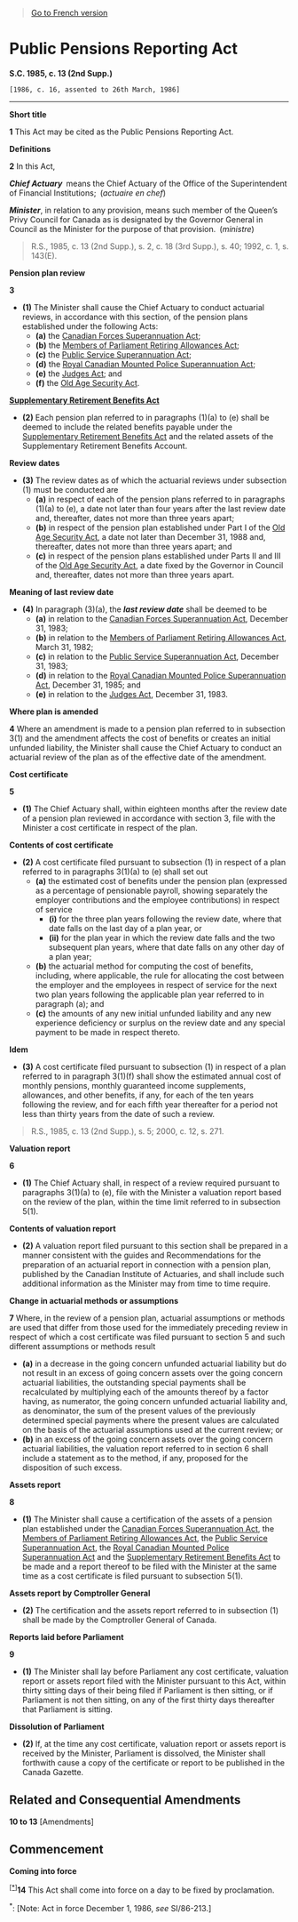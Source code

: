 > [Go to French version](/fr/Lois/Lois%20du%20Canada/1985/ch.%2013%20(2nd%20Supp.).md)

# Public Pensions Reporting Act

**S.C. 1985, c. 13 (2nd Supp.)**


```
[1986, c. 16, assented to 26th March, 1986]
```
----------



**Short title**

**1** This Act may be cited as the Public Pensions Reporting Act.




**Definitions**

**2** In this Act,

***Chief Actuary*** means the Chief Actuary of the Office of the Superintendent of Financial Institutions; (*actuaire en chef*)

***Minister***, in relation to any provision, means such member of the Queen’s Privy Council for Canada as is designated by the Governor General in Council as the Minister for the purpose of that provision. (*ministre*)
> R.S., 1985, c. 13 (2nd Supp.), s. 2, c. 18 (3rd Supp.), s. 40; 1992, c. 1, s. 143(E).





**Pension plan review**

**3** 

- **(1)** The Minister shall cause the Chief Actuary to conduct actuarial reviews, in accordance with this section, of the pension plans established under the following Acts:
	- **(a)** the [Canadian Forces Superannuation Act](/en/Acts/Revised%20Statutes%20of%20Canada/C/C-17.md);
	- **(b)** the [Members of Parliament Retiring Allowances Act](/en/Acts/Revised%20Statutes%20of%20Canada/M/M-5.md);
	- **(c)** the [Public Service Superannuation Act](/en/Acts/Revised%20Statutes%20of%20Canada/P/P-36.md);
	- **(d)** the [Royal Canadian Mounted Police Superannuation Act](/en/Acts/Revised%20Statutes%20of%20Canada/R/R-11.md);
	- **(e)** the [Judges Act](/en/Acts/Revised%20Statutes%20of%20Canada/J/J-1.md); and
	- **(f)** the [Old Age Security Act](/en/Acts/Revised%20Statutes%20of%20Canada/O/O-9.md).

**[Supplementary Retirement Benefits Act](/en/Acts/Revised%20Statutes%20of%20Canada/S/S-24.md)**

- **(2)** Each pension plan referred to in paragraphs (1)(a) to (e) shall be deemed to include the related benefits payable under the [Supplementary Retirement Benefits Act](/en/Acts/Revised%20Statutes%20of%20Canada/S/S-24.md) and the related assets of the Supplementary Retirement Benefits Account.

**Review dates**

- **(3)** The review dates as of which the actuarial reviews under subsection (1) must be conducted are
	- **(a)** in respect of each of the pension plans referred to in paragraphs (1)(a) to (e), a date not later than four years after the last review date and, thereafter, dates not more than three years apart;
	- **(b)** in respect of the pension plan established under Part I of the [Old Age Security Act](/en/Acts/Revised%20Statutes%20of%20Canada/O/O-9.md), a date not later than December 31, 1988 and, thereafter, dates not more than three years apart; and
	- **(c)** in respect of the pension plans established under Parts II and III of the [Old Age Security Act](/en/Acts/Revised%20Statutes%20of%20Canada/O/O-9.md), a date fixed by the Governor in Council and, thereafter, dates not more than three years apart.

**Meaning of last review date**

- **(4)** In paragraph (3)(a), the ***last review date*** shall be deemed to be
	- **(a)** in relation to the [Canadian Forces Superannuation Act](/en/Acts/Revised%20Statutes%20of%20Canada/C/C-17.md), December 31, 1983;
	- **(b)** in relation to the [Members of Parliament Retiring Allowances Act](/en/Acts/Revised%20Statutes%20of%20Canada/M/M-5.md), March 31, 1982;
	- **(c)** in relation to the [Public Service Superannuation Act](/en/Acts/Revised%20Statutes%20of%20Canada/P/P-36.md), December 31, 1983;
	- **(d)** in relation to the [Royal Canadian Mounted Police Superannuation Act](/en/Acts/Revised%20Statutes%20of%20Canada/R/R-11.md), December 31, 1985; and
	- **(e)** in relation to the [Judges Act](/en/Acts/Revised%20Statutes%20of%20Canada/J/J-1.md), December 31, 1983.




**Where plan is amended**

**4** Where an amendment is made to a pension plan referred to in subsection 3(1) and the amendment affects the cost of benefits or creates an initial unfunded liability, the Minister shall cause the Chief Actuary to conduct an actuarial review of the plan as of the effective date of the amendment.




**Cost certificate**

**5** 

- **(1)** The Chief Actuary shall, within eighteen months after the review date of a pension plan reviewed in accordance with section 3, file with the Minister a cost certificate in respect of the plan.

**Contents of cost certificate**

- **(2)** A cost certificate filed pursuant to subsection (1) in respect of a plan referred to in paragraphs 3(1)(a) to (e) shall set out
	- **(a)** the estimated cost of benefits under the pension plan (expressed as a percentage of pensionable payroll, showing separately the employer contributions and the employee contributions) in respect of service
		- **(i)** for the three plan years following the review date, where that date falls on the last day of a plan year, or
		- **(ii)** for the plan year in which the review date falls and the two subsequent plan years, where that date falls on any other day of a plan year;
	- **(b)** the actuarial method for computing the cost of benefits, including, where applicable, the rule for allocating the cost between the employer and the employees in respect of service for the next two plan years following the applicable plan year referred to in paragraph (a); and
	- **(c)** the amounts of any new initial unfunded liability and any new experience deficiency or surplus on the review date and any special payment to be made in respect thereto.

**Idem**

- **(3)** A cost certificate filed pursuant to subsection (1) in respect of a plan referred to in paragraph 3(1)(f) shall show the estimated annual cost of monthly pensions, monthly guaranteed income supplements, allowances, and other benefits, if any, for each of the ten years following the review, and for each fifth year thereafter for a period not less than thirty years from the date of such a review.
> R.S., 1985, c. 13 (2nd Supp.), s. 5; 2000, c. 12, s. 271.





**Valuation report**

**6** 

- **(1)** The Chief Actuary shall, in respect of a review required pursuant to paragraphs 3(1)(a) to (e), file with the Minister a valuation report based on the review of the plan, within the time limit referred to in subsection 5(1).

**Contents of valuation report**

- **(2)** A valuation report filed pursuant to this section shall be prepared in a manner consistent with the guides and Recommendations for the preparation of an actuarial report in connection with a pension plan, published by the Canadian Institute of Actuaries, and shall include such additional information as the Minister may from time to time require.




**Change in actuarial methods or assumptions**

**7** Where, in the review of a pension plan, actuarial assumptions or methods are used that differ from those used for the immediately preceding review in respect of which a cost certificate was filed pursuant to section 5 and such different assumptions or methods result
- **(a)** in a decrease in the going concern unfunded actuarial liability but do not result in an excess of going concern assets over the going concern actuarial liabilities, the outstanding special payments shall be recalculated by multiplying each of the amounts thereof by a factor having, as numerator, the going concern unfunded actuarial liability and, as denominator, the sum of the present values of the previously determined special payments where the present values are calculated on the basis of the actuarial assumptions used at the current review; or
- **(b)** in an excess of the going concern assets over the going concern actuarial liabilities, the valuation report referred to in section 6 shall include a statement as to the method, if any, proposed for the disposition of such excess.




**Assets report**

**8** 

- **(1)** The Minister shall cause a certification of the assets of a pension plan established under the [Canadian Forces Superannuation Act](/en/Acts/Revised%20Statutes%20of%20Canada/C/C-17.md), the [Members of Parliament Retiring Allowances Act](/en/Acts/Revised%20Statutes%20of%20Canada/M/M-5.md), the [Public Service Superannuation Act](/en/Acts/Revised%20Statutes%20of%20Canada/P/P-36.md), the [Royal Canadian Mounted Police Superannuation Act](/en/Acts/Revised%20Statutes%20of%20Canada/R/R-11.md) and the [Supplementary Retirement Benefits Act](/en/Acts/Revised%20Statutes%20of%20Canada/S/S-24.md) to be made and a report thereof to be filed with the Minister at the same time as a cost certificate is filed pursuant to subsection 5(1).

**Assets report by Comptroller General**

- **(2)** The certification and the assets report referred to in subsection (1) shall be made by the Comptroller General of Canada.




**Reports laid before Parliament**

**9** 

- **(1)** The Minister shall lay before Parliament any cost certificate, valuation report or assets report filed with the Minister pursuant to this Act, within thirty sitting days of their being filed if Parliament is then sitting, or if Parliament is not then sitting, on any of the first thirty days thereafter that Parliament is sitting.

**Dissolution of Parliament**

- **(2)** If, at the time any cost certificate, valuation report or assets report is received by the Minister, Parliament is dissolved, the Minister shall forthwith cause a copy of the certificate or report to be published in the Canada Gazette.




## Related and Consequential Amendments


**10 to 13** [Amendments]




## Commencement



**Coming into force**

<sup><a href='#P-31.4_en_1'>[*]</a></sup>**14** This Act shall come into force on a day to be fixed by proclamation.

<a name='P-31.4_en_1'><sup>*</sup></a>: [Note: Act in force December 1, 1986, *see* SI/86-213.]<br />


